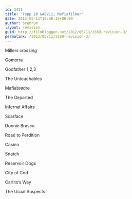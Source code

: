 ```yaml
---
id: 3411
title: 'Topp 10 &#8211; Mafiafilmer'
date: 2012-05-11T16:48:34+00:00
author: brennum
layout: revision
guid: http://filmbloggen.net/2012/05/11/3389-revision-3/
permalink: /2012/05/11/3389-revision-3/
---
```

Millers crossing

Gomorra

Godfather 1,2,3

The Untouchables

Mafiabrødre

The Departed

Infernal Affairs

Scarface

Donnie Brasco

Road to Perdition

Casino

Snatch

Reservoir Dogs

City of God

Carlito&#8217;s Way

The Usual Suspects
